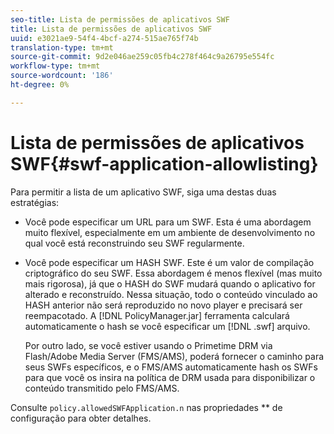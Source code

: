 ```yaml
---
seo-title: Lista de permissões de aplicativos SWF
title: Lista de permissões de aplicativos SWF
uuid: e3021ae9-54f4-4bcf-a274-515ae765f74b
translation-type: tm+mt
source-git-commit: 9d2e046ae259c05fb4c278f464c9a26795e554fc
workflow-type: tm+mt
source-wordcount: '186'
ht-degree: 0%

---
```



# Lista de permissões de aplicativos SWF{#swf-application-allowlisting}

Para permitir a lista de um aplicativo SWF, siga uma destas duas estratégias:

* Você pode especificar um URL para um SWF. Esta é uma abordagem muito flexível, especialmente em um ambiente de desenvolvimento no qual você está reconstruindo seu SWF regularmente.
* Você pode especificar um HASH SWF. Este é um valor de compilação criptográfico do seu SWF. Essa abordagem é menos flexível (mas muito mais rigorosa), já que o HASH do SWF mudará quando o aplicativo for alterado e reconstruído. Nessa situação, todo o conteúdo vinculado ao HASH anterior não será reproduzido no novo player e precisará ser reempacotado. A [!DNL PolicyManager.jar] ferramenta calculará automaticamente o hash se você especificar um [!DNL .swf] arquivo.

   Por outro lado, se você estiver usando o Primetime DRM via Flash/Adobe Media Server (FMS/AMS), poderá fornecer o caminho para seus SWFs específicos, e o FMS/AMS automaticamente hash os SWFs para que você os insira na política de DRM usada para disponibilizar o conteúdo transmitido pelo FMS/AMS.

Consulte `policy.allowedSWFApplication.n` nas propriedades ** de configuração para obter detalhes.
